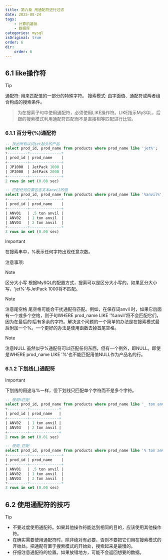 ```yaml
---
title: 第六章 用通配符进行过滤
date: 2025-08-24
tags:
    - 计算机基础
    - 数据库
categories: mysql
isOriginal: true
order: 6
dir:
    order: 6
---
```

## 6.1 like操作符
> [!tip]
> 通配符: 用来匹配值的一部分的特殊字符。
> 搜索模式: 由字面值、通配符或两者组合构成的搜索条件。

> 为在搜索子句中使用通配符，必须使用LIKE操作符。LIKE指示MySQL，后跟的搜索模式利用通配符匹配而不是直接相等匹配进行比较。

### 6.1.1 百分号(%)通配符
```sql
-- 找出所有以词jet起头的产品
select prod_id, prod_name from products where prod_name like 'jet%';
+---------+--------------+
| prod_id | prod_name    |
+---------+--------------+
| JP1000  | JetPack 1000 |
| JP2000  | JetPack 2000 |
+---------+--------------+
2 rows in set (0.08 sec)

-- 匹配任何位置包含文本anvil的值
select prod_id, prod_name from products where prod_name like '%anvil%';
+---------+--------------+
| prod_id | prod_name    |
+---------+--------------+
| ANV01   | .5 ton anvil |
| ANV02   | 1 ton anvil  |
| ANV03   | 2 ton anvil  |
+---------+--------------+
3 rows in set (0.00 sec)

```

> [!important]
> 在搜索串中，%表示任何字符出现任意次数。

注意事项: 
> [!note]
> 区分大小写 根据MySQL的配置方式，搜索可以是区分大小写的。如果区分大小写，'jet%'与JetPack 1000将不匹配。

> [!note]
> 注意尾空格 尾空格可能会干扰通配符匹配。例如，在保存词anvil 时，如果它后面有一个或多个空格，则子句WHERE prod_name LIKE '%anvil'将不会匹配它们，因为在最后的l后有多余的字符。解决这个问题的一个简单的办法是在搜索模式最后附加一个%。一个更好的办法是使用函数去掉首尾空格。

> [!note]
> 注意NULL 虽然似乎%通配符可以匹配任何东西，但有一个例外，即NULL。即使是WHERE prod_name LIKE '%'也不能匹配用值NULL作为产品名的行。

### 6.1.2 下划线(_)通配符
> [!important]
> 下划线的用途与%一样，但下划线只匹配单个字符而不是多个字符。

```sql
-- 使用%匹配
select prod_id, prod_name from products where prod_name like '_ ton anvil';
+---------+-------------+
| prod_id | prod_name   |
+---------+-------------+
| ANV02   | 1 ton anvil |
| ANV03   | 2 ton anvil |
+---------+-------------+
2 rows in set (0.01 sec)

-- 使用_匹配
select prod_id, prod_name from products where prod_name like '% ton anvil';
+---------+--------------+
| prod_id | prod_name    |
+---------+--------------+
| ANV01   | .5 ton anvil |
| ANV02   | 1 ton anvil  |
| ANV03   | 2 ton anvil  |
+---------+--------------+
3 rows in set (0.00 sec)

```
## 6.2 使用通配符的技巧
> [!tip]
> * 不要过度使用通配符。如果其他操作符能达到相同的目的，应该使用其他操作符。
> * 在确实需要使用通配符时，除非绝对有必要，否则不要把它们用在搜索模式的开始处。把通配符置于搜索模式的开始处，搜索起来是最慢的。
> * 仔细注意通配符的位置。如果放错地方，可能不会返回想要的数据。